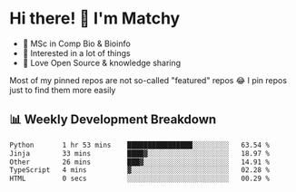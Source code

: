 # Hi there! 👋 I'm Matchy

- 🧬 MSc in Comp Bio & Bioinfo
- 🎈 Interested in a lot of things
- 💜 Love Open Source & knowledge sharing

Most of my pinned repos are not so-called "featured" repos 😂 I pin repos just to find them more easily

## 📊 Weekly Development Breakdown

<!--START_SECTION:waka-->

```txt
Python       1 hr 53 mins    ████████████████░░░░░░░░░   63.54 %
Jinja        33 mins         ████▓░░░░░░░░░░░░░░░░░░░░   18.97 %
Other        26 mins         ███▓░░░░░░░░░░░░░░░░░░░░░   14.91 %
TypeScript   4 mins          ▓░░░░░░░░░░░░░░░░░░░░░░░░   02.28 %
HTML         0 secs          ░░░░░░░░░░░░░░░░░░░░░░░░░   00.29 %
```

<!--END_SECTION:waka-->
